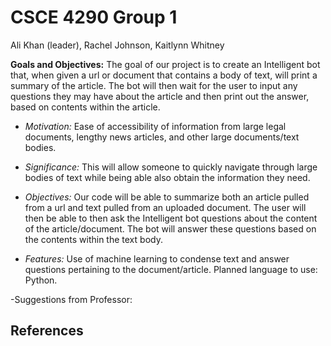 # CSCE 4290 Group 1
Ali Khan (leader), Rachel Johnson, Kaitlynn Whitney

**Goals and Objectives:**
The goal of our project is to create an Intelligent bot that, when given a url or document that
contains a body of text, will print a summary of the article. The bot will then wait for the user to
input any questions they may have about the article and then print out the answer, based on
contents within the article.

- *Motivation:* Ease of accessibility of information from large legal documents, lengthy news
articles, and other large documents/text bodies.

- *Significance:* This will allow someone to quickly navigate through large bodies of text
while being able also obtain the information they need.

- *Objectives:* Our code will be able to summarize both an article pulled from a url and text
pulled from an uploaded document. The user will then be able to then ask the Intelligent
bot questions about the content of the article/document. The bot will answer these
questions based on the contents within the text body.

- *Features:* Use of machine learning to condense text and answer questions pertaining to
the document/article. Planned language to use: Python.

-Suggestions from Professor:

## References

